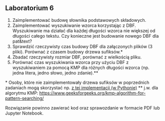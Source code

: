 ## Laboratorium 6

1. Zaimplementować budowę słownika podstawowych składowych.
2. Zaimplementować wyszukiwanie wzorca korzystając z DBF. Wyszukiwanie ma działać dla każdej długości wzorca nie większej od długości całego tekstu. Czy konieczne jest budowanie nowego DBF dla pat&text?
3. Sprawdzić rzeczywisty czas budowy DBF dla załączonych plików (3 pliki). Porównać z czasem budowy drzewa sufiksów.\*
4. Zbadać rzeczywisty rozmiar DBF, porównać z wielkością pliku.
5. Porównać czas wyszukiwania wzorca przy użyciu DBF z wyszukiwaniem za pomocą KMP dla różnych długości wzorca (np. jedna litera, jedno słowo, jedno zdanie).\*\*


\* Osoby, które nie zaimplementowały drzewa sufiksów w poprzednich zadaniach mogą skorzystać np. [z tej implementacji (w Pythonie)](https://github.com/kvh/Python-Suffix-Tree)
\*\* j.w. dla algorytmu KMP: <https://www.geeksforgeeks.org/kmp-algorithm-for-pattern-searching/>

Rozwiązanie powinno zawierać kod oraz sprawozdanie w formacie PDF lub Jupyter Notebook.


